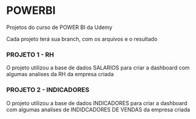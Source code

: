 # POWERBI
Projetos do curso de POWER BI da Udemy

 Cada projeto terá sua branch, com os arquivos e o resultado

<h3> PROJETO 1 - RH  </h3>

O projeto utilizou a base de dados SALARIOS para criar a dashboard com algumas analises da RH da empresa criada

<h3> PROJETO 2 - INDICADORES  </h3>

O projeto utilizou a base de dados INDICADORES para criar a dashboard com algumas analises de INDIDCADORES DE VENDAS da empresa criada


